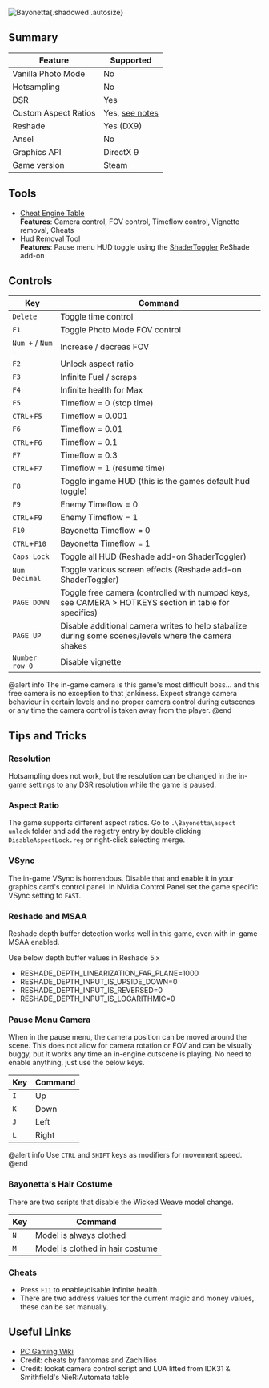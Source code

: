 ![Bayonetta](Images\bayonettaheader.jpg "Shot by One3rd"){.shadowed .autosize}

## Summary

Feature | Supported
--|--
Vanilla Photo Mode | No
Hotsampling | No
DSR | Yes
Custom Aspect Ratios | Yes, [see notes](#aspect-ratio)
Reshade | Yes (DX9)
Ansel | No
Graphics API | DirectX 9
Game version | Steam

## Tools

* [Cheat Engine Table](..\CheatTables\Bayonetta_v2.CT)  
**Features**: Camera control, FOV control, Timeflow control, Vignette removal, Cheats  
* [Hud Removal Tool](https://mega.nz/file/qZI01b4b#Xs0WwnrIND4yah9Y2niF1Ux02KoRPyB3nVmeDEbfmqU)  
**Features**: Pause menu HUD toggle using the [ShaderToggler](https://github.com/FransBouma/ShaderToggler) ReShade add-on 

## Controls 
[comment]: # (include this section if your guide references a cheat table / non-standard tools [Otis_Inf tools are all standardised], otherwise remove it)

Key	| Command
--|--
`Delete` | Toggle time control
`F1` | Toggle Photo Mode FOV control
`Num +` / `Num -` | Increase / decreas FOV
`F2` | Unlock aspect ratio
`F3` | Infinite Fuel / scraps
`F4` | Infinite health for Max 
`F5` | Timeflow = 0 (stop time)
`CTRL`+`F5` | Timeflow = 0.001 
`F6` | Timeflow = 0.01 
`CTRL`+`F6` | Timeflow = 0.1 
`F7` | Timeflow = 0.3
`CTRL`+`F7` | Timeflow = 1 (resume time)
`F8` | Toggle ingame HUD (this is the games default hud toggle)
`F9` | Enemy Timeflow = 0
`CTRL`+`F9` | Enemy Timeflow = 1
`F10` | Bayonetta Timeflow = 0
`CTRL`+`F10` | Bayonetta Timeflow = 1
`Caps Lock` | Toggle all HUD (Reshade add-on ShaderToggler)
`Num Decimal` | Toggle various screen effects (Reshade add-on ShaderToggler)
`PAGE DOWN` | Toggle free camera (controlled with numpad keys, see CAMERA > HOTKEYS section in table for specifics)
`PAGE UP` | Disable additional camera writes to help stabalize during some scenes/levels where the camera shakes
`Number row 0` | Disable vignette

@alert info
The in-game camera is this game's most difficult boss... and this free camera is no exception to that jankiness. Expect strange camera behaviour in certain levels and no proper camera control during cutscenes or any time the camera control is taken away from the player.
@end

## Tips and Tricks

### Resolution

Hotsampling does not work, but the resolution can be changed in the in-game settings to any DSR resolution while the game is paused.

### Aspect Ratio

The game supports different aspect ratios. Go to `.\Bayonetta\aspect unlock` folder and add the registry entry by double clicking `DisableAspectLock.reg` or right-click selecting merge. 

### VSync

The in-game VSync is horrendous. Disable that and enable it in your graphics card's control panel. In NVidia Control Panel set the game specific VSync setting to `FAST`.

### Reshade and MSAA

Reshade depth buffer detection works well in this game, even with in-game MSAA enabled. 

Use below depth buffer values in Reshade 5.x 

* RESHADE_DEPTH_LINEARIZATION_FAR_PLANE=1000
* RESHADE_DEPTH_INPUT_IS_UPSIDE_DOWN=0
* RESHADE_DEPTH_INPUT_IS_REVERSED=0
* RESHADE_DEPTH_INPUT_IS_LOGARITHMIC=0

### Pause Menu Camera

When in the pause menu, the camera position can be moved around the scene. This does not allow for camera rotation or FOV and can be visually buggy, but it works any time an in-engine cutscene is playing. No need to enable anything, just use the below keys.

Key	| Command
--|--
`I` | Up
`K` | Down
`J` | Left
`L` | Right

@alert info
Use `CTRL` and `SHIFT` keys as modifiers for movement speed. 
@end

### Bayonetta's Hair Costume

There are two scripts that disable the Wicked Weave model change.

Key	| Command
--|--
`N` | Model is always clothed
`M` | Model is clothed in hair costume

### Cheats

* Press `F11` to enable/disable infinite health.
* There are two address values for the current magic and money values, these can be set manually.

## Useful Links

* [PC Gaming Wiki](https://www.pcgamingwiki.com/wiki/Bayonetta)
* Credit: cheats by fantomas and Zachillios 
* Credit: lookat camera control script and LUA lifted from IDK31 & Smithfield's NieR:Automata table